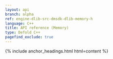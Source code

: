 ```yaml
---
layout: api
branch: alpha
ref: engine-dlib-src-dmsdk-dlib-memory-h
language: C++
title: API reference (Memory)
type: Defold C++
pagefind_exclude: true
---
```

{% include anchor_headings.html html=content %}